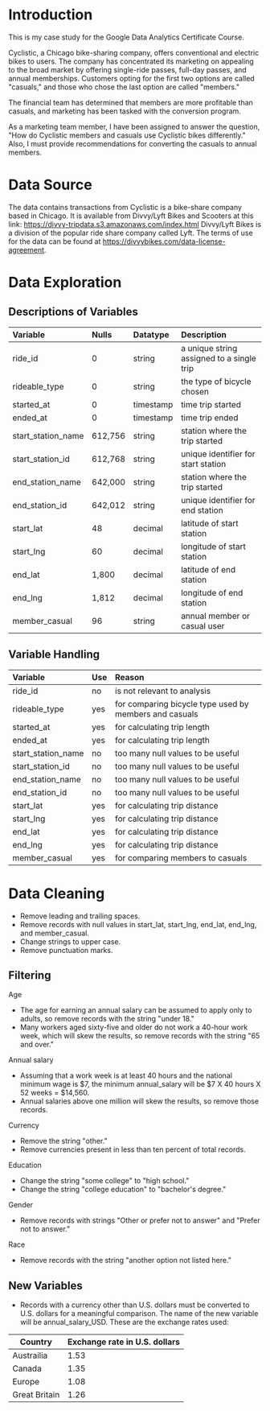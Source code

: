 # Introduction
This is my case study for the Google Data Analytics Certificate Course.

Cyclistic, a Chicago bike-sharing company, offers conventional and electric bikes to users. The company has concentrated its marketing on appealing to the broad market by offering single-ride passes, full-day passes, and annual memberships. Customers opting for the first two options are called "casuals," and those who chose the last option are called "members."

The financial team has determined that members are more profitable than casuals, and marketing has been tasked with the conversion program.

As a marketing team member, I have been assigned to answer the question, "How do Cyclistic members and casuals use Cyclistic bikes differently." Also, I must provide recommendations for converting the casuals to annual members.

# Data Source
The data contains transactions from Cyclistic is a bike-share company based in Chicago. It is available from Divvy/Lyft Bikes and Scooters at this link: https://divvy-tripdata.s3.amazonaws.com/index.html Divvy/Lyft Bikes is a division of the popular ride share company called Lyft. The terms of use for the data can be found at https://divvybikes.com/data-license-agreement.

# Data Exploration
## Descriptions of Variables
| Variable           | Nulls   | Datatype  | Description                               |
| :---               | :---    | :---      | :---                                      |
| ride_id            | 0       | string    | a unique string assigned to a single trip |
| rideable_type      | 0       | string    | the type of bicycle chosen                |
| started_at         | 0       | timestamp | time trip started                         |
| ended_at           | 0       | timestamp | time trip ended                           |
| start_station_name | 612,756 | string    | station where the trip started            |
| start_station_id   | 612,768 | string    | unique identifier for start station       |
| end_station_name   | 642,000 | string    | station where the trip started            |
| end_station_id     | 642,012 | string    | unique identifier for end station         |
| start_lat          | 48      | decimal   | latitude of start station                 |
| start_lng          | 60      | decimal   | longitude of start station                |
| end_lat            | 1,800   | decimal   | latitude of end station                   |
| end_lng            | 1,812   | decimal   | longitude of end station                  |
| member_casual      | 96      | string    | annual member or casual user              |

## Variable Handling
| Variable           | Use | Reason                                                 |
| :---               | :---| :---                                                   |
| ride_id            | no  | is not relevant to analysis                            |  
| rideable_type      | yes | for comparing bicycle type used by members and casuals |
| started_at         | yes | for calculating trip length                            |
| ended_at           | yes | for calculating trip length                            |
| start_station_name | no  | too many null values to be useful                      |
| start_station_id   | no  | too many null values to be useful                      |
| end_station_name   | no  | too many null values to be useful                      |
| end_station_id     | no  | too many null values to be useful                      |
| start_lat          | yes | for calculating trip distance                          |
| start_lng          | yes | for calculating trip distance                          |
| end_lat            | yes | for calculating trip distance                          |
| end_lng            | yes | for calculating trip distance                          |
| member_casual      | yes | for comparing members to casuals                       |

# Data Cleaning
- Remove leading and trailing spaces.
- Remove records with null values in start_lat, start_lng, end_lat, end_lng, and member_casual.
- Change strings to upper case.
- Remove punctuation marks.

## Filtering
Age  
- The age for earning an annual salary can be assumed to apply only to adults, so remove records with the string "under 18."
- Many workers aged sixty-five and older do not work a 40-hour work week, which will skew the results, so remove records with the string "65 and over."

Annual salary  
- Assuming that a work week is at least 40 hours and the national minimum wage is $7, the minimum annual_salary will be  $7 X 40 hours X 52 weeks = $14,560.
- Annual salaries above one million will skew the results, so remove those records.

Currency
- Remove the string "other."
- Remove currencies present in less than ten percent of total records.

Education 
- Change the string "some college" to "high school."
- Change the string "college education" to "bachelor's degree."

Gender 
- Remove records with strings "Other or prefer not to answer" and "Prefer not to answer."

Race 
- Remove records with the string "another option not listed here."


## New Variables
- Records with a currency other than U.S. dollars must be converted to U.S. dollars for a meaningful comparison. The name of the new variable will be annual_salary_USD. These are the exchange rates used:

| Country       | Exchange rate in U.S. dollars |
| ------------- | ----------------------------- |
| Austrailia    | 1.53                          |
| Canada        | 1.35                          |
| Europe        | 1.08                          |
| Great Britain | 1.26                          |
